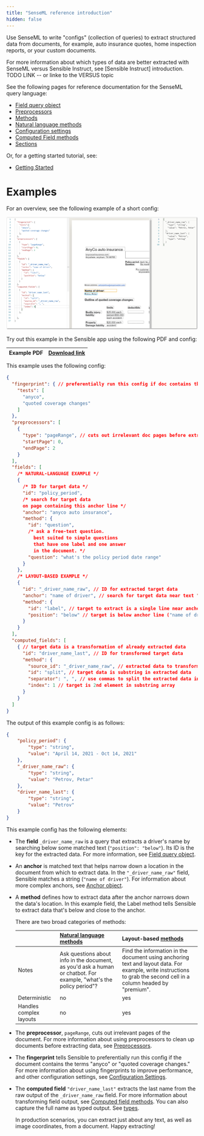 ```yaml
---
title: "SenseML reference introduction"
hidden: false
---
```


 Use SenseML to write "configs" (collection of queries) to extract structured data from documents, for example, auto insurance quotes, home inspection reports, or your custom documents.



For more information about which types of data are better extracted with SenseML versus Sensible Instruct, see [Sensible Instruct] introduction. TODO LINK -- or linke to the VERSUS topic



See the following pages for reference documentation for the SenseML query language:

- [Field query object](doc:field-query-object)
- [Preprocessors](doc:preprocessors)
- [Methods](doc:methods)
- [Natural language methods](doc:natural-language-methods)
- [Configuration settings](doc:configuration-settings)
- [Computed Field methods](doc:computed-field-methods)
- [Sections](doc:sections)

Or, for a getting started tutorial, see:

- [Getting Started](doc:getting-started)

Examples
====

For an overview, see the following example of a short config:

![Click to enlarge](https://raw.githubusercontent.com/sensible-hq/sensible-docs/main/readme-sync/assets/v0/images/final/senseml_intro.png)

Try out this example in the Sensible app using the following PDF and config:

| Example PDF | [Download link](https://raw.githubusercontent.com/sensible-hq/sensible-docs/main/readme-sync/assets/v0/pdfs/split.pdf) |
| ---------------------------- | ------------------------------------------------------------ |

This example uses the following config:


```json
{
  "fingerprint": { // preferentially run this config if doc contains the test strings
    "tests": [
      "anyco",
      "quoted coverage changes"
    ]
  },
  "preprocessors": [
    {
      "type": "pageRange", // cuts out irrelevant doc pages before extraction
      "startPage": 0,
      "endPage": 2
    }
  ],
  "fields": [
    /* NATURAL-LANGUAGE EXAMPLE */
    {
      /* ID for target data */
      "id": "policy_period",
      /* search for target data
      on page containing this anchor line */
      "anchor": "anyco auto insurance",
      "method": {
        "id": "question",
        /* ask a free-text question.
          best suited to simple questions
          that have one label and one answer
          in the document. */
        "question": "what's the policy period date range"
      }
    },
    /* LAYOUT-BASED EXAMPLE */
    {
      "id": "_driver_name_raw", // ID for extracted target data
      "anchor": "name of driver", // search for target data near text "name of driver" in doc
      "method": {
        "id": "label", // target to extract is a single line near anchor line
        "position": "below" // target is below anchor line ("name of driver")
      }
    }
  ],
  "computed_fields": [
    { // target data is a transformation of already extracted data
      "id": "driver_name_last", // ID for transformed target data
      "method": {
        "source_id": "_driver_name_raw", // extracted data to transform
        "id": "split", // target data is substring in extracted data
        "separator": ", ", // use commas to split the extracted data into substring array
        "index": 1 // target is 2nd element in substring array
      }
    }
  ]
}
```

The output of this example config is as follows:

```json
{
	"policy_period": {
		"type": "string",
		"value": "April 14, 2021 - Oct 14, 2021"
	},
	"_driver_name_raw": {
		"type": "string",
		"value": "Petrov, Petar"
	},
	"driver_name_last": {
		"type": "string",
		"value": "Petrov"
	}
}
```

This example config has the following elements:

- The **field** `_driver_name_raw` is a query that extracts a driver's name by searching below some matched text (`"position": "below"`). Its ID is the key for the extracted data. For more information, see [Field query object](doc:field-query-object).

- An **anchor** is matched text that helps narrow down a location in the document from which to extract data. In the `"_driver_name_raw"` field, Sensible matches a string (`"name of driver"`). For information about more complex anchors, see [Anchor object](doc:anchor).

- A **method** defines how to extract data after the anchor narrows down the data's location. In this example field, the Label method tells Sensible to extract data that's below and close to the anchor.

  There are two broad categories of methods:

  |                         | [Natural language methods](doc:natural-language-methods)     | Layout-based [methods](doc:methods)                          |
  | ----------------------- | ------------------------------------------------------------ | ------------------------------------------------------------ |
  | Notes                   | Ask questions about info in the document, as you'd ask a human or chatbot. For example, "what's the policy period"? | Find the information in the document using anchoring text and layout data. For example, write instructions to grab the second cell in a column headed by "premium". |
  | Deterministic           | no                                                           | yes                                                          |
  | Handles complex layouts | no                                                           | yes                                                          |

- The **preprocessor**, `pageRange`, cuts out irrelevant pages of the document. For more information about using preprocessors to clean up documents before extracting data, see [Preprocessors](doc:preprocessors).

- The **fingerprint** tells Sensible to preferentially run this config if the document contains the terms "anyco" or "quoted coverage changes." For more information about using fingerprints to improve performance, and other configuration settings, see [Configuration Settings](doc:configuration-settings).

- The **computed field** `"driver_name_last"` extracts the last name from the raw output of the `_driver_name_raw` field. For more information about transforming field output, see [Computed field methods](doc:computed-field-methods).  You can also capture the full name as typed output. See [types](doc:types).





  In production scenarios, you can extract just about any text, as well as image coordinates, from a document. Happy extracting!
